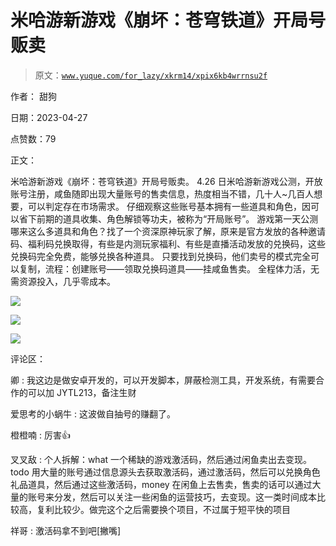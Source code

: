 # 米哈游新游戏《崩坏：苍穹铁道》开局号贩卖

> 原文：[`www.yuque.com/for_lazy/xkrm14/xpix6kb4wrrnsu2f`](https://www.yuque.com/for_lazy/xkrm14/xpix6kb4wrrnsu2f)

作者： 甜狗

日期：2023-04-27

点赞数：79

正文：

米哈游新游戏《崩坏：苍穹铁道》开局号贩卖。 4.26 日米哈游新游戏公测，开放账号注册，咸鱼随即出现大量账号的售卖信息，热度相当不错，几十人~几百人想要，可以判定存在市场需求。 仔细观察这些账号基本拥有一些道具和角色，因可以省下前期的道具收集、角色解锁等功夫，被称为“开局账号”。 游戏第一天公测哪来这么多道具和角色？找了一个资深原神玩家了解，原来是官方发放的各种邀请码、福利码兑换取得，有些是内测玩家福利、有些是直播活动发放的兑换码，这些兑换码完全免费，能够兑换各种道具。 只要找到兑换码，他们卖号的模式完全可以复制，流程：创建账号——领取兑换码道具——挂咸鱼售卖。 全程体力活，无需资源投入，几乎零成本。

![](img/c1e21c6944388595b541a9edf2d3f434.png)

![](img/51806f1419d9b5cb664e77f252c42749.png)

![](img/b1ebf48ef5166521100ef9d7b63b7398.png)

评论区：

卿 : 我这边是做安卓开发的，可以开发脚本，屏蔽检测工具，开发系统，有需要合作的可以加 JYTL213，备注生财

爱思考的小蜗牛 : 这波做自抽号的赚翻了。

橙橙喃 : 厉害👍

叉叉敌 : 个人拆解：what 一个稀缺的游戏激活码，然后通过闲鱼卖出去变现。todo 用大量的账号通过信息源头去获取激活码，通过激活码，然后可以兑换角色礼品道具，然后通过这些激活码，money 在闲鱼上去售卖，售卖的话可以通过大量的账号来分发，然后可以关注一些闲鱼的运营技巧，去变现。这一类时间成本比较高，复利比较少。做完这个之后需要换个项目，不过属于短平快的项目

祥哥 : 激活码拿不到吧[撇嘴]

